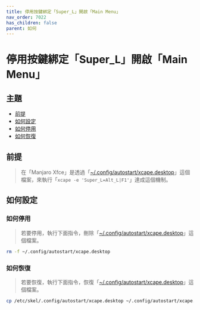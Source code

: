 ```yaml
---
title: 停用按鍵綁定「Super_L」開啟「Main Menu」
nav_order: 7022
has_children: false
parent: 如何
---
```



# 停用按鍵綁定「Super_L」開啟「Main Menu」




## 主題

* [前提](#前提)
* [如何設定](#如何設定)
* [如何停用](#如何停用)
* [如何恢復](#如何恢復)




## 前提

> 在「Manjaro Xfce」是透過「[~/.config/autostart/xcape.desktop](https://github.com/samwhelp/manjaro-xfce-adjustment/blob/main/sample/xcape/xcape.desktop#L7)」這個檔案，來執行「`xcape -e 'Super_L=Alt_L|F1'`」達成這個機制。




## 如何設定


### 如何停用

> 若要停用，執行下面指令，刪除「[~/.config/autostart/xcape.desktop](https://github.com/samwhelp/manjaro-xfce-adjustment/blob/main/sample/xcape/xcape.desktop#L7)」這個檔案。

``` sh
rm -f ~/.config/autostart/xcape.desktop
```


### 如何恢復

> 若要恢復，執行下面指令，恢復「[~/.config/autostart/xcape.desktop](https://github.com/samwhelp/manjaro-xfce-adjustment/blob/main/sample/xcape/xcape.desktop#L7)」這個檔案。

``` sh
cp /etc/skel/.config/autostart/xcape.desktop ~/.config/autostart/xcape.desktop
```
